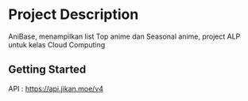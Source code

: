 # Project Description
AniBase, menampilkan list Top anime dan Seasonal anime, project ALP untuk kelas Cloud Computing

## Getting Started
API : https://api.jikan.moe/v4


